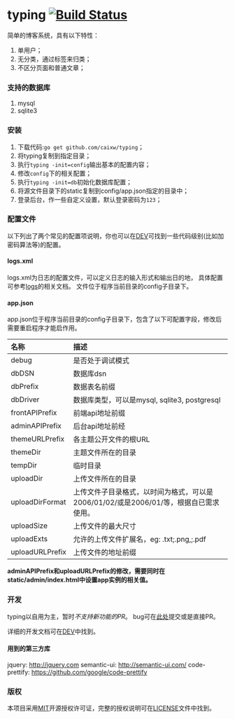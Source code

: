 typing [![Build Status](https://travis-ci.org/caixw/typing.svg?branch=master)](https://travis-ci.org/caixw/typing)
======

简单的博客系统，具有以下特性：

1. 单用户；
1. 无分类，通过标签来归类；
1. 不区分页面和普通文章；



### 支持的数据库

1. mysql
1. sqlite3



### 安装

1. 下载代码:`go get github.com/caixw/typing`；
1. 将typing复制到指定目录；
1. 执行`typing -init=config`输出基本的配置内容；
1. 修改`config`下的相关配置；
1. 执行`typing -init=db`初始化数据库配置；
1. 将源文件目录下的static复制到config/app.json指定的目录中；
1. 登录后台，作一些自定义设置，默认登录密码为`123`；



### 配置文件

以下列出了两个常见的配置项说明，你也可以在[DEV](DEV.md)可找到一些代码级别(比如加密码算法等)的配置。


#### logs.xml
logs.xml为日志的配置文件，可以定义日志的输入形式和输出日的地，
具体配置可参考[logs](https://github.com/issue9/logs)的相关文档。
文件位于程序当前目录的config子目录下。

#### app.json
app.json位于程序当前目录的config子目录下，包含了以下可配置字段，修改后需要重启程序才能启作用。

名称  | 描述
:---- |:----
debug | 是否处于调试模式
dbDSN | 数据库dsn
dbPrefix | 数据表名前缀
dbDriver | 数据库类型，可以是mysql, sqlite3, postgresql
frontAPIPrefix | 前端api地址前缀
adminAPIPrefix | 后台api地址前经
themeURLPrefix | 各主题公开文件的根URL
themeDir | 主题文件所在的目录
tempDir | 临时目录
uploadDir | 上传文件所在的目录
uploadDirFormat | 上传文件子目录格式，以时间为格式，可以是2006/01/02/或是2006/01/等，根据自已需求使用。
uploadSize | 上传文件的最大尺寸
uploadExts | 允许的上传文件扩展名，eg: .txt;.png,;.pdf
uploadURLPrefix | 上传文件的地址前缀

**adminAPIPrefix和uploadURLPrefix的修改，需要同时在static/admin/index.html中设置app实例的相关值。**



### 开发

typing以自用为主，暂时*不支持新功能的PR*。
bug可在[此处](https://github.com/caixw/typing/issues)提交或是直接PR。

详细的开发文档可在[DEV](DEV.md)中找到。


#### 用到的第三方库
jquery: http://jquery.com
semantic-ui: http://semantic-ui.com/
code-prettify: https://github.com/google/code-prettify




### 版权

本项目采用[MIT](http://opensource.org/licenses/MIT)开源授权许可证，完整的授权说明可在[LICENSE](LICENSE)文件中找到。
